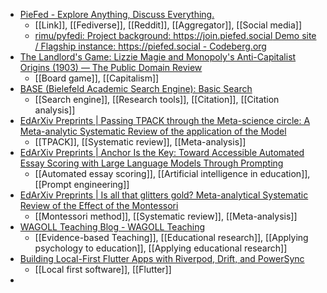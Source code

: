 - [PieFed - Explore Anything, Discuss Everything.](https://piefed.social/)
	- [[Link]], [[Fediverse]], [[Reddit]], [[Aggregator]], [[Social media]]
	- [rimu/pyfedi: Project background: https://join.piefed.social Demo site / Flagship instance: https://piefed.social - Codeberg.org](https://codeberg.org/rimu/pyfedi?ref=selfh.st)
- [The Landlord's Game: Lizzie Magie and Monopoly's Anti-Capitalist Origins (1903) — The Public Domain Review](https://publicdomainreview.org/collection/the-landlords-game/)
	- [[Board game]], [[Capitalism]]
- [BASE (Bielefeld Academic Search Engine): Basic Search](https://www.base-search.net/)
	- [[Search engine]], [[Research tools]], [[Citation]], [[Citation analysis]]
- [EdArXiv Preprints | Passing TPACK through the Meta-science circle: A Meta-analytic Systematic Review of the application of the Model](https://osf.io/preprints/edarxiv/c5qsr_v1)
	- [[TPACK]], [[Systematic review]], [[Meta-analysis]]
- [EdArXiv Preprints | Anchor Is the Key: Toward Accessible Automated Essay Scoring with Large Language Models Through Prompting](https://osf.io/preprints/edarxiv/cbhgz_v1)
	- [[Automated essay scoring]], [[Artificial intelligence in education]], [[Prompt engineering]]
- [EdArXiv Preprints | Is all that glitters gold? Meta-analytical Systematic Review of the Effect of the Montessori](https://osf.io/preprints/edarxiv/mf9ec_v1)
	- [[Montessori method]], [[Systematic review]], [[Meta-analysis]]
- [WAGOLL Teaching Blog - WAGOLL Teaching](https://www.wagollteaching.com/blog/the-ultimate-list-of-books-for-research-informed-teachers#/)
	- [[Evidence-based Teaching]], [[Educational research]], [[Applying psychology to education]], [[Applying educational research]]
- [Building Local-First Flutter Apps with Riverpod, Drift, and PowerSync](https://dinkomarinac.dev/building-local-first-flutter-apps-with-riverpod-drift-and-powersync)
	- [[Local first software]], [[Flutter]]
-